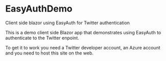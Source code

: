 # EasyAuthDemo
Client side blazor using EasyAuth for Twitter authentication

This is a demo client side Blazor app that demonstrates using EasyAuth to authenticate to the Twitter enpoint.

To get it to work you need a Twitter developer account, an Azure account and you need to host this site on the web.
